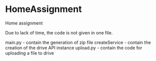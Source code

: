 # HomeAssignment
Home assignment

Due to lack of time, the code is not given in one file.

main.py - contain the generation of zip file
createService - contain the creation of the drive API instance
upload.py - contain the code for uploading a file to drive
